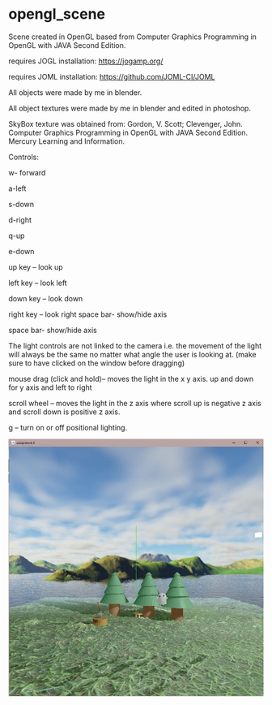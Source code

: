 # opengl_scene

Scene created in OpenGL based from Computer Graphics Programming in OpenGL with JAVA Second Edition. 

requires JOGL installation:
https://jogamp.org/

requires JOML installation:
https://github.com/JOML-CI/JOML

All objects were made by me in blender.

All object textures were made by me in blender and edited in photoshop.

SkyBox texture was obtained from:
Gordon, V. Scott; Clevenger, John. Computer Graphics Programming in OpenGL with JAVA Second Edition. Mercury Learning and Information.


Controls:

w- forward

a-left 

s-down 

d-right 

q-up 

e-down 

up key – look up 

left key – look left 

down key – look down 

right key – look right space bar- show/hide axis 

space bar- show/hide axis


The light controls are not linked to the camera i.e. the movement of the light will always be the 
same no matter what angle the user is looking at. (make sure to have clicked on the window before dragging)

mouse drag (click and hold)– moves the light in the x y axis. up and down for y axis and left to right 

scroll wheel – moves the light in the z axis where scroll up is negative z axis and scroll down is positive z axis. 

g – turn on or off positional lighting. 

![ScreenShot](https://github.com/JacobHN/opengl_scene/blob/master/a4%20pictures/assignment4pic1.JPG)
